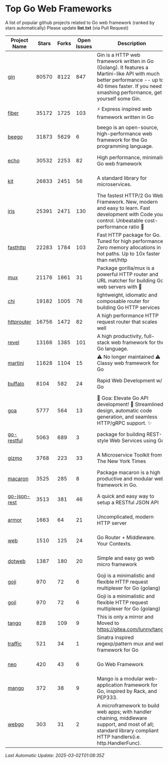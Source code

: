 # Top Go Web Frameworks
A list of popular github projects related to Go web framework (ranked by stars automatically)
Please update **list.txt** (via Pull Request)

| Project Name | Stars | Forks | Open Issues | Description | Last Commit |
| ------------ | ----- | ----- | ----------- | ----------- | ----------- |
| [gin](https://github.com/gin-gonic/gin) | 80570 | 8122 | 847 | Gin is a HTTP web framework written in Go (Golang). It features a Martini-like API with much better performance -- up to 40 times faster. If you need smashing performance, get yourself some Gin. | 2025-02-12 02:22:02 |
| [fiber](https://github.com/gofiber/fiber) | 35172 | 1725 | 103 | ⚡️ Express inspired web framework written in Go | 2025-03-01 17:14:50 |
| [beego](https://github.com/beego/beego) | 31873 | 5629 | 6 | beego is an open-source, high-performance web framework for the Go programming language. | 2025-02-28 15:22:18 |
| [echo](https://github.com/labstack/echo) | 30532 | 2253 | 82 | High performance, minimalist Go web framework | 2025-02-12 17:17:34 |
| [kit](https://github.com/go-kit/kit) | 26833 | 2451 | 56 | A standard library for microservices. | 2024-03-13 13:42:15 |
| [iris](https://github.com/kataras/iris) | 25391 | 2471 | 130 | The fastest HTTP/2 Go Web Framework. New, modern and easy to learn. Fast development with Code you control. Unbeatable cost-performance ratio :rocket: | 2025-02-08 15:05:57 |
| [fasthttp](https://github.com/valyala/fasthttp) | 22283 | 1784 | 103 | Fast HTTP package for Go. Tuned for high performance. Zero memory allocations in hot paths. Up to 10x faster than net/http | 2025-02-26 03:39:17 |
| [mux](https://github.com/gorilla/mux) | 21176 | 1861 | 31 | Package gorilla/mux is a powerful HTTP router and URL matcher for building Go web servers with 🦍 | 2024-06-19 23:50:04 |
| [chi](https://github.com/go-chi/chi) | 19182 | 1005 | 76 | lightweight, idiomatic and composable router for building Go HTTP services | 2025-02-18 09:00:55 |
| [httprouter](https://github.com/julienschmidt/httprouter) | 16756 | 1472 | 82 | A high performance HTTP request router that scales well | 2024-01-30 10:56:56 |
| [revel](https://github.com/revel/revel) | 13166 | 1385 | 101 | A high productivity, full-stack web framework for the Go language. | 2022-04-12 20:53:30 |
| [martini](https://github.com/go-martini/martini) | 11628 | 1104 | 15 | ⚠️ No longer maintained ⚠️  Classy web framework for Go | 2017-01-21 21:58:54 |
| [buffalo](https://github.com/gobuffalo/buffalo) | 8104 | 582 | 24 | Rapid Web Development w/ Go | 2023-01-26 15:34:17 |
| [goa](https://github.com/goadesign/goa) | 5777 | 564 | 13 | 🌟 Goa: Elevate Go API development! 🚀 Streamlined design, automatic code generation, and seamless HTTP/gRPC support. ✨ | 2025-02-26 22:16:04 |
| [go-restful](https://github.com/emicklei/go-restful) | 5063 | 689 | 3 | package for building REST-style Web Services using Go | 2025-02-26 09:20:34 |
| [gizmo](https://github.com/nytimes/gizmo) | 3768 | 223 | 33 | A Microservice Toolkit from The New York Times | 2021-04-30 15:27:05 |
| [macaron](https://github.com/go-macaron/macaron) | 3525 | 285 | 8 | Package macaron is a high productive and modular web framework in Go. | 2025-02-24 02:19:50 |
| [go-json-rest](https://github.com/ant0ine/go-json-rest) | 3513 | 381 | 46 | A quick and easy way to setup a RESTful JSON API | 2017-09-13 04:12:08 |
| [armor](https://github.com/labstack/armor) | 1663 | 64 | 21 | Uncomplicated, modern HTTP server | 2019-08-03 18:10:09 |
| [web](https://github.com/gocraft/web) | 1510 | 125 | 24 | Go Router + Middleware. Your Contexts. | 2019-02-07 15:06:52 |
| [dotweb](https://github.com/devfeel/dotweb) | 1387 | 180 | 20 | Simple and easy go web micro framework | 2023-12-13 02:13:17 |
| [goji](https://github.com/goji/goji) | 970 | 72 | 6 | Goji is a minimalistic and flexible HTTP request multiplexer for Go (golang) | 2019-01-26 23:58:29 |
| [goji](https://github.com/goji/goji) | 970 | 72 | 6 | Goji is a minimalistic and flexible HTTP request multiplexer for Go (golang) | 2019-01-26 23:58:29 |
| [tango](https://github.com/lunny/tango) | 828 | 109 | 9 | This is only a mirror and Moved to https://gitea.com/lunny/tango | 2019-05-17 03:31:10 |
| [traffic](https://github.com/gravityblast/traffic) | 521 | 34 | 1 | Sinatra inspired regexp/pattern mux and web framework for Go | 2015-11-26 21:31:07 |
| [neo](https://github.com/ivpusic/neo) | 420 | 43 | 6 | Go Web Framework | 2017-08-14 23:54:31 |
| [mango](https://github.com/paulbellamy/mango) | 372 | 38 | 9 | Mango is a modular web-application framework for Go, inspired by Rack, and PEP333. | 2017-10-17 08:18:43 |
| [webgo](https://github.com/naughtygopher/webgo) | 303 | 31 | 2 | A microframework to build web apps; with handler chaining, middleware support, and most of all; standard library compliant HTTP handlers(i.e. http.HandlerFunc). | 2024-10-20 08:43:36 |

*Last Automatic Update: 2025-03-02T01:08:35Z*